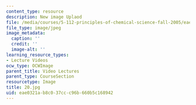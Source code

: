 ```yaml
---
content_type: resource
description: New image Uplaod
file: /media/courses/5-112-principles-of-chemical-science-fall-2005/eae0321ab8c037ccc96b660b5c168942_20.jpg
file_type: image/jpeg
image_metadata:
  caption: ''
  credit: ''
  image-alt: ''
learning_resource_types:
- Lecture Videos
ocw_type: OCWImage
parent_title: Video Lectures
parent_type: CourseSection
resourcetype: Image
title: 20.jpg
uid: eae0321a-b8c0-37cc-c96b-660b5c168942
---
```

